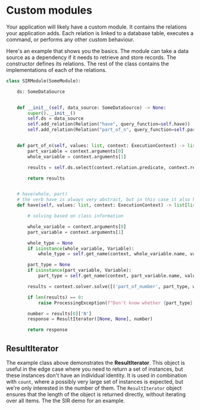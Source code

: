 # Custom modules

Your application will likely have a custom module. It contains the relations your application adds. Each relation is linked to a database table, executes a command, or performs any other custom behaviour.

Here's an example that shows you the basics. The module can take a data source as a dependency if it needs to retrieve and store records. The constructor defines its relations. The rest of the class contains the implementations of each of the relations.

~~~python
class SIRModule(SomeModule):

    ds: SomeDataSource


    def __init__(self, data_source: SomeDataSource) -> None:
        super().__init__()
        self.ds = data_source
        self.add_relation(Relation("have", query_function=self.have))
        self.add_relation(Relation("part_of_n", query_function=self.part_of_n, write_function=self.common_write, arguments=['part', 'whole', 'number'])),


    def part_of_n(self, values: list, context: ExecutionContext) -> list[list]:
        part_variable = context.arguments[0]
        whole_variable = context.arguments[1]

        results = self.ds.select(context.relation.predicate, context.relation.arguments, values)

        return results


    # have(whole, part)
    # the verb have is always very abstract, but in this case it also handles with information on the class-level
    def have(self, values: list, context: ExecutionContext) -> list[list]:

        # solving based on class information

        whole_variable = context.arguments[0]
        part_variable = context.arguments[1]

        whole_type = None
        if isinstance(whole_variable, Variable):
            whole_type = self.get_name(context, whole_variable.name, values[0])

        part_type = None
        if isinstance(part_variable, Variable):
            part_type = self.get_name(context, part_variable.name, values[1])

        results = context.solver.solve([('part_of_number', part_type, whole_type, Variable('N'))])

        if len(results) == 0:
            raise ProcessingException(f"Don't know whether {part_type} is part of {whole_type}")

        number = results[0]['N']
        response = ResultIterator([None, None], number)

        return response

~~~

## ResultIterator

The example class above demonstrates the **ResultIterator**. This object is useful in the edge case where you need to return a set of instances, but these instances don't have an individual identity. It is used in combination with `count`, where a possibly very large set of instances is expected, but we're only interested in the number of them. The `ResultIterator` object ensures that the length of the object is returned directly, without iterating over all items. The the SIR demo for an example.

